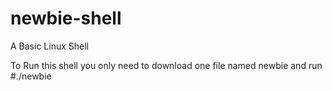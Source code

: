 # newbie-shell
A Basic Linux Shell

To Run this shell you only need to download one file named newbie and run 
#./newbie

